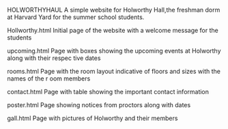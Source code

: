 HOLWORTHYHAUL
A simple website for Holworthy Hall,the freshman dorm at Harvard Yard for the summer school students.

Hollworthy.html
Initial page of the website with a welcome message for the students

upcoming.html
Page with boxes showing the upcoming events at Holworthy along with their respec
tive dates

rooms.html
Page with the room layout indicative of floors and sizes with the names of the r
oom members

contact.html
Page with table showing the important contact information 

poster.html
Page showing notices from proctors along with dates 

gall.html
Page with pictures of Holworthy and their members
